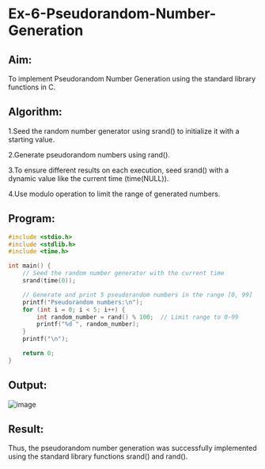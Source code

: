 # Ex-6-Pseudorandom-Number-Generation

## Aim:
To implement Pseudorandom Number Generation using the standard library functions in C.

## Algorithm:
1.Seed the random number generator using srand() to initialize it with a starting value.

2.Generate pseudorandom numbers using rand().

3.To ensure different results on each execution, seed srand() with a dynamic value like the current time (time(NULL)).

4.Use modulo operation to limit the range of generated numbers.


## Program:
```c
#include <stdio.h>
#include <stdlib.h>
#include <time.h>

int main() {
    // Seed the random number generator with the current time
    srand(time(0));

    // Generate and print 5 pseudorandom numbers in the range [0, 99]
    printf("Pseudorandom numbers:\n");
    for (int i = 0; i < 5; i++) {
        int random_number = rand() % 100;  // Limit range to 0-99
        printf("%d ", random_number);
    }
    printf("\n");

    return 0;
}
```

## Output:

![image](https://github.com/user-attachments/assets/d6334ea1-13df-47e6-80c5-1510e3c18bfd)

## Result:
Thus, the pseudorandom number generation was successfully implemented using the standard library functions srand() and rand().
